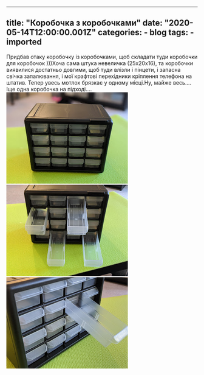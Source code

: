 
---
title: "Коробочка з коробочками"
date: "2020-05-14T12:00:00.001Z"
categories:
    - blog
tags:
    - imported
---

Придбав отаку коробочку із коробочками, щоб складати туди коробочки для коробочок )))Хоча сама штука невеличка (25х20х16\), та коробочки виявилися достатньо довгими, щоб туди влізли і пінцети, і запасна свічка запалювання, і мої крафтові перехідники кріплення телефона на штатив. Тепер увесь мотлох брязкає у одному місці.Ну, майже весь.... Іще одна коробочка на підході....   
[![](thumb_00.jpg)](img00.jpg)[![](thumb_01.jpg)](img01.jpg)  
[![](thumb_02.jpg)](img02.jpg)
